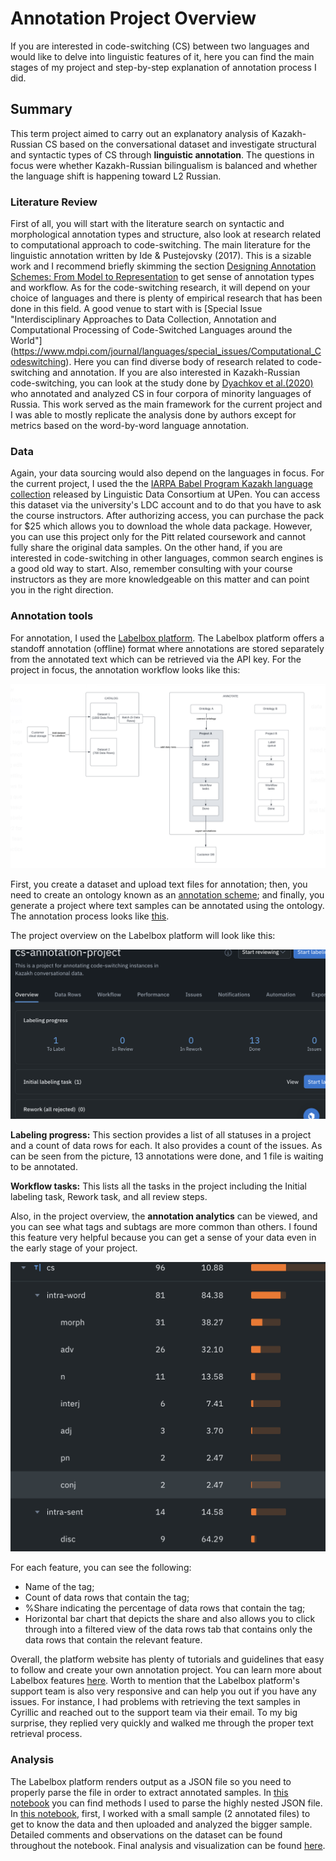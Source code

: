 # Annotation Project Overview 

If you are interested in code-switching (CS) between two languages and would like to delve into linguistic features of it, here you can find the main stages of my project and step-by-step explanation of annotation process I did.  


## Summary 

This term project aimed to carry out an explanatory analysis of Kazakh-Russian CS based on the conversational dataset and investigate structural and syntactic types of CS through **linguistic annotation**. The questions in focus were whether Kazakh-Russian bilingualism is balanced and whether the language shift is happening toward L2 Russian.


### Literature Review 

First of all, you will start with the literature search on syntactic and morphological annotation types and structure, also look at research related to computational approach to code-switching. The main literature for the linguistic annotation written by Ide & Pustejovsky (2017). This is a sizable work and I recommend briefly skimming the section [Designing Annotation Schemes: From Model to Representation](https://link.springer.com/chapter/10.1007/978-94-024-0881-2_3) to get sense of annotation types and workflow. As for the code-switching research, it will depend on your choice of languages and there is plenty of empirical research that has been done in this field. A good venue to start with is [Special Issue "Interdisciplinary Approaches to Data Collection, Annotation and Computational Processing of Code-Switched Languages around the World"] (https://www.mdpi.com/journal/languages/special_issues/Computational_Codeswitching). Here you can find diverse body of research related to code-switching and annotation. If you are also interested in Kazakh-Russian code-switching, you can look at the study done by [Dyachkov et al.(2020)](https://www.dialog-21.ru/media/5085/dyachkovvvplusetal-101.pdf) who annotated and analyzed CS in four corpora of minority languages of Russia. This work served as the main framework for the current project and I was able to mostly replicate the analysis done by authors except for metrics based on the word-by-word language annotation. 


### Data

Again, your data sourcing would also depend on the languages in focus. For the current project, I used the the [IARPA Babel Program Kazakh language collection](https://catalog.ldc.upenn.edu/LDC2018S13) released by Linguistic Data Consortium at UPen. You can access this dataset via the university's LDC account and to do that you have to ask the course instructors. After authorizing access, you can purchase the pack for $25 which allows you to download the whole data package. However, you can use this project only for the Pitt related coursework and cannot fully share the original data samples. On the other hand, if you are interested in code-switching in other languages, common search engines is a good old way to start. Also, remember consulting with your course instructors as they are more knowledgeable on this matter and can point you in the right direction. 

### Annotation tools 

For annotation, I used the [Labelbox platform](https://docs.labelbox.com/docs/overview). The Labelbox platform offers a standoff annotation (offline) format where annotations are stored separately from the annotated text which can be retrieved via the API key. For the project in focus, the annotation workflow looks like this:

![Annotation workflow](screenshots/annotation-workflow.png)

First, you create a dataset and upload text files for annotation; then, you need to create an ontology known as an [annotation scheme](https://github.com/Data-Science-for-Linguists-2023/Kazakh-Russian-Code-Switching-Analysis/blob/main/annotated-data-samples/annotation_scheme_1st_draft.md); and finally, you generate a project where text samples can be annotated using the ontology. The annotation process looks like [this](https://labelbox.com/product/annotate/text/).

The project overview on the Labelbox platform will look like this:

![The project overview](/screenshots/labeling-progress.png)

**Labeling progress:** This section provides a list of all statuses in a project and a count of data rows for each. It also provides a count of the issues. As can be seen from the picture, 13 annotations were done, and 1 file is waiting to be annotated.

**Workflow tasks:** This lists all the tasks in the project including the Initial labeling task, Rework task, and all review steps. 

Also, in the project overview, the **annotation analytics** can be viewed, and you can see what tags and subtags are more common than others. I found this feature very helpful because you can get a sense of your data even in the early stage of your project.

![Analytics view](/screenshots/annotation-analytics.png)

For each feature, you can see the following:

- Name of the tag;
- Count of data rows that contain the tag;
- %Share indicating the percentage of data rows that contain the tag;
- Horizontal bar chart that depicts the share and also allows you to click through into a filtered view of the data rows tab that contains only the data rows that contain the relevant feature.

Overall, the platform website has plenty of tutorials and guidelines that easy to follow and create your own annotation project. You can learn more about Labelbox features [here](https://docs.labelbox.com/docs/overview). Worth to mention that the Labelbox platform's support team is also very responsive and can help you out if you have any issues. For instance, I had problems with retrieving the text samples in Cyrillic and reached out to the support team via their email. To my big surprise, they replied very quickly and walked me through the proper text retrieval process. 

### Analysis

The Labelbox platform renders output as a JSON file so you need to properly parse the file in order to extract annotated samples. In [this notebook](https://nbviewer.org/github/Data-Science-for-Linguists-2023/Kazakh-Russian-Code-Switching-Analysis/blob/be7a7094bc6ef79c342b349b0674fc5f9cba458b/notebooks/annotationAnalysis.ipynb#Parsing-JSON-files) you can find methods I used to parse the highly nested JSON file. In [this notebook](https://nbviewer.org/github/Data-Science-for-Linguists-2023/Kazakh-Russian-Code-Switching-Analysis/blob/main/notebooks/annotatedDataset.ipynb), first, I worked with a small sample (2 annotated files) to get to know the data and then uploaded and analyzed the bigger sample. Detailed comments and observations on the dataset can be found throughout the notebook. Final analysis and visualization can be found [here](https://nbviewer.org/github/Data-Science-for-Linguists-2023/Kazakh-Russian-Code-Switching-Analysis/blob/be7a7094bc6ef79c342b349b0674fc5f9cba458b/notebooks/annotationAnalysis.ipynb#Analysis-&-Vizualization).
 



	








